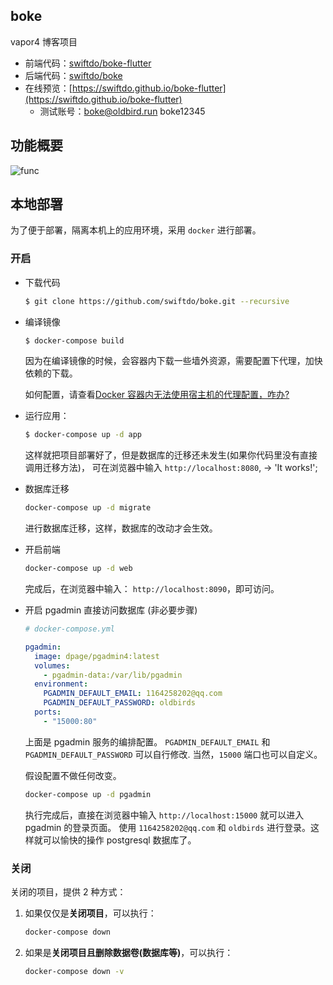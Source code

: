 ## boke

vapor4 博客项目

* 前端代码：[swiftdo/boke-flutter](https://github.com/swiftdo/boke-flutter.git)
* 后端代码：[swiftdo/boke](https://github.com/swiftdo/boke.git)
* 在线预览：[https://swiftdo.github.io/boke-flutter](https://swiftdo.github.io/boke-flutter)
  * 测试账号：boke@oldbird.run  boke12345
  
## 功能概要

![func](http://blog.loveli.site/2020-09-06-boke.png)

## 本地部署

为了便于部署，隔离本机上的应用环境，采用 `docker` 进行部署。

### 开启

* 下载代码

  ```sh
  $ git clone https://github.com/swiftdo/boke.git --recursive
  ```

* 编译镜像

  ```sh 
  $ docker-compose build
  ```

  因为在编译镜像的时候，会容器内下载一些墙外资源，需要配置下代理，加快依赖的下载。

  如何配置，请查看[Docker 容器内无法使用宿主机的代理配置，咋办?](https://mp.weixin.qq.com/s/MrGkC9P3rP-5GnNzo8_XNQ)

* 运行应用：

  ```sh
  $ docker-compose up -d app
  ```

  这样就把项目部署好了，但是数据库的迁移还未发生(如果你代码里没有直接调用迁移方法)，
  可在浏览器中输入 `http://localhost:8080`, -> 'It works!';

* 数据库迁移

  ```sh
  docker-compose up -d migrate
  ```

  进行数据库迁移，这样，数据库的改动才会生效。

* 开启前端

  ```sh
  docker-compose up -d web
  ```

  完成后，在浏览器中输入： `http://localhost:8090`，即可访问。

* 开启 pgadmin 直接访问数据库 (非必要步骤)

  ```yml
  # docker-compose.yml

  pgadmin:
    image: dpage/pgadmin4:latest
    volumes:
      - pgadmin-data:/var/lib/pgadmin
    environment:
      PGADMIN_DEFAULT_EMAIL: 1164258202@qq.com
      PGADMIN_DEFAULT_PASSWORD: oldbirds
    ports:
      - "15000:80"
  ```

  上面是 pgadmin 服务的编排配置。
  `PGADMIN_DEFAULT_EMAIL` 和  `PGADMIN_DEFAULT_PASSWORD`  可以自行修改.
  当然，`15000` 端口也可以自定义。

  假设配置不做任何改变。

  ```sh
  docker-compose up -d pgadmin
  ```

  执行完成后，直接在浏览器中输入 `http://localhost:15000` 就可以进入 pgadmin 的登录页面。
  使用 `1164258202@qq.com` 和 `oldbirds` 进行登录。这样就可以愉快的操作 postgresql 数据库了。

### 关闭

关闭的项目，提供 2 种方式：

1. 如果仅仅是**关闭项目**，可以执行：

   ```sh
   docker-compose down
   ```

2. 如果是**关闭项目且删除数据卷(数据库等)**，可以执行：

   ```sh
   docker-compose down -v
   ```
